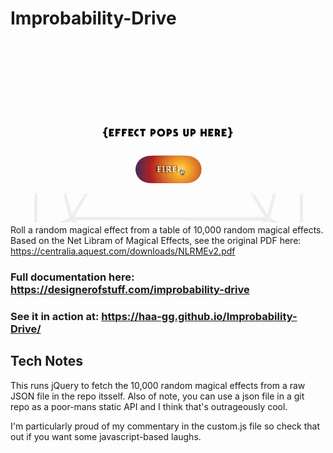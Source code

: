 # Improbability-Drive
![alt text](https://github.com/haa-gg/Improbability-Drive/blob/main/images/app-demo.gif?raw=true)
Roll a random magical effect from a table of 10,000 random magical effects. Based on the Net Libram of Magical Effects, see the original PDF here: https://centralia.aquest.com/downloads/NLRMEv2.pdf
### Full documentation here: https://designerofstuff.com/improbability-drive
### See it in action at: https://haa-gg.github.io/Improbability-Drive/

## Tech Notes
This runs jQuery to fetch the 10,000 random magical effects from a raw JSON file in the repo itsself. Also of note, you can use a json file in a git repo as a poor-mans static API and I think that's outrageously cool.

I'm particularly proud of my commentary in the custom.js file so check that out if you want some javascript-based laughs.
